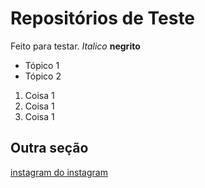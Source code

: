 # Repositórios de Teste 

Feito para testar. *Italico* **negrito**
- Tópico 1
- Tópico 2

1. Coisa 1
1. Coisa 1
1. Coisa 1

## Outra seção
[instagram do instagram](https://instagram.com/instagram) 